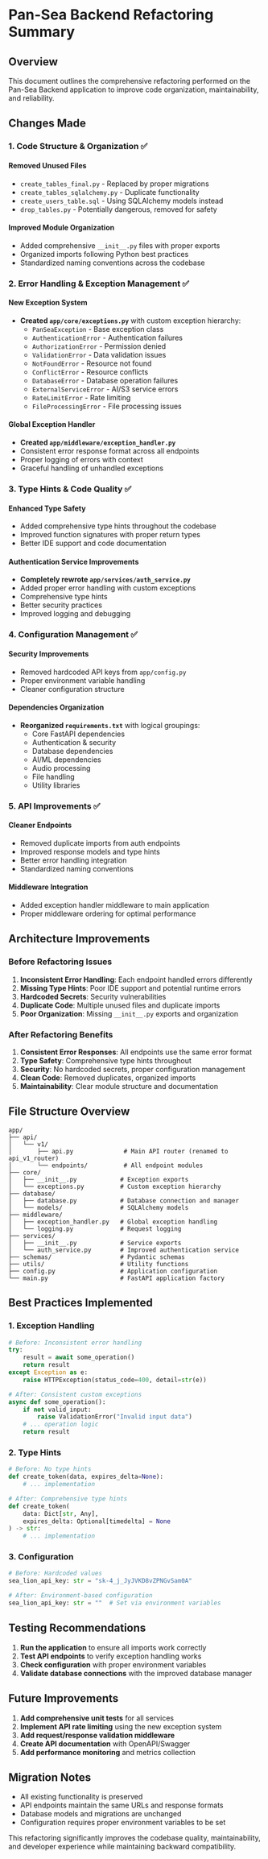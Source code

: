 # Pan-Sea Backend Refactoring Summary

## Overview
This document outlines the comprehensive refactoring performed on the Pan-Sea Backend application to improve code organization, maintainability, and reliability.

## Changes Made

### 1. Code Structure & Organization ✅

#### Removed Unused Files
- `create_tables_final.py` - Replaced by proper migrations
- `create_tables_sqlalchemy.py` - Duplicate functionality
- `create_users_table.sql` - Using SQLAlchemy models instead
- `drop_tables.py` - Potentially dangerous, removed for safety

#### Improved Module Organization
- Added comprehensive `__init__.py` files with proper exports
- Organized imports following Python best practices
- Standardized naming conventions across the codebase

### 2. Error Handling & Exception Management ✅

#### New Exception System
- **Created `app/core/exceptions.py`** with custom exception hierarchy:
  - `PanSeaException` - Base exception class
  - `AuthenticationError` - Authentication failures
  - `AuthorizationError` - Permission denied
  - `ValidationError` - Data validation issues
  - `NotFoundError` - Resource not found
  - `ConflictError` - Resource conflicts
  - `DatabaseError` - Database operation failures
  - `ExternalServiceError` - AI/S3 service errors
  - `RateLimitError` - Rate limiting
  - `FileProcessingError` - File processing issues

#### Global Exception Handler
- **Created `app/middleware/exception_handler.py`**
- Consistent error response format across all endpoints
- Proper logging of errors with context
- Graceful handling of unhandled exceptions

### 3. Type Hints & Code Quality ✅

#### Enhanced Type Safety
- Added comprehensive type hints throughout the codebase
- Improved function signatures with proper return types
- Better IDE support and code documentation

#### Authentication Service Improvements
- **Completely rewrote `app/services/auth_service.py`**
- Added proper error handling with custom exceptions
- Comprehensive type hints
- Better security practices
- Improved logging and debugging

### 4. Configuration Management ✅

#### Security Improvements
- Removed hardcoded API keys from `app/config.py`
- Proper environment variable handling
- Cleaner configuration structure

#### Dependencies Organization
- **Reorganized `requirements.txt`** with logical groupings:
  - Core FastAPI dependencies
  - Authentication & security
  - Database dependencies
  - AI/ML dependencies
  - Audio processing
  - File handling
  - Utility libraries

### 5. API Improvements ✅

#### Cleaner Endpoints
- Removed duplicate imports from auth endpoints
- Improved response models and type hints
- Better error handling integration
- Standardized naming conventions

#### Middleware Integration
- Added exception handler middleware to main application
- Proper middleware ordering for optimal performance

## Architecture Improvements

### Before Refactoring Issues
1. **Inconsistent Error Handling**: Each endpoint handled errors differently
2. **Missing Type Hints**: Poor IDE support and potential runtime errors
3. **Hardcoded Secrets**: Security vulnerabilities
4. **Duplicate Code**: Multiple unused files and duplicate imports
5. **Poor Organization**: Missing `__init__.py` exports and organization

### After Refactoring Benefits
1. **Consistent Error Responses**: All endpoints use the same error format
2. **Type Safety**: Comprehensive type hints throughout
3. **Security**: No hardcoded secrets, proper configuration management
4. **Clean Code**: Removed duplicates, organized imports
5. **Maintainability**: Clear module structure and documentation

## File Structure Overview

```
app/
├── api/
│   └── v1/
│       ├── api.py              # Main API router (renamed to api_v1_router)
│       └── endpoints/          # All endpoint modules
├── core/
│   ├── __init__.py            # Exception exports
│   └── exceptions.py          # Custom exception hierarchy
├── database/
│   ├── database.py            # Database connection and manager
│   └── models/                # SQLAlchemy models
├── middleware/
│   ├── exception_handler.py   # Global exception handling
│   └── logging.py             # Request logging
├── services/
│   ├── __init__.py            # Service exports
│   └── auth_service.py        # Improved authentication service
├── schemas/                   # Pydantic schemas
├── utils/                     # Utility functions
├── config.py                  # Application configuration
└── main.py                    # FastAPI application factory
```

## Best Practices Implemented

### 1. Exception Handling
```python
# Before: Inconsistent error handling
try:
    result = await some_operation()
    return result
except Exception as e:
    raise HTTPException(status_code=400, detail=str(e))

# After: Consistent custom exceptions
async def some_operation():
    if not valid_input:
        raise ValidationError("Invalid input data")
    # ... operation logic
    return result
```

### 2. Type Hints
```python
# Before: No type hints
def create_token(data, expires_delta=None):
    # ... implementation

# After: Comprehensive type hints
def create_token(
    data: Dict[str, Any], 
    expires_delta: Optional[timedelta] = None
) -> str:
    # ... implementation
```

### 3. Configuration
```python
# Before: Hardcoded values
sea_lion_api_key: str = "sk-4_j_JyJVKD8vZPNGvSam0A"

# After: Environment-based configuration
sea_lion_api_key: str = ""  # Set via environment variables
```

## Testing Recommendations

1. **Run the application** to ensure all imports work correctly
2. **Test API endpoints** to verify exception handling works
3. **Check configuration** with proper environment variables
4. **Validate database connections** with the improved database manager

## Future Improvements

1. **Add comprehensive unit tests** for all services
2. **Implement API rate limiting** using the new exception system
3. **Add request/response validation middleware**
4. **Create API documentation** with OpenAPI/Swagger
5. **Add performance monitoring** and metrics collection

## Migration Notes

- All existing functionality is preserved
- API endpoints maintain the same URLs and response formats
- Database models and migrations are unchanged
- Configuration requires proper environment variables to be set

This refactoring significantly improves the codebase quality, maintainability, and developer experience while maintaining backward compatibility.
